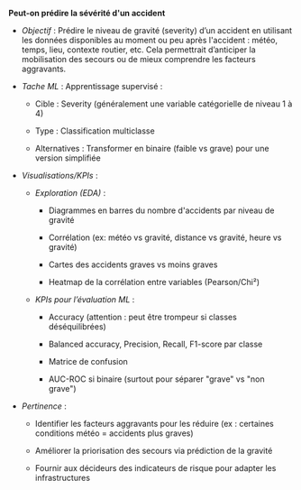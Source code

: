 **Peut-on prédire la sévérité d'un accident**
- *Objectif* : Prédire le niveau de gravité (severity) d’un accident en utilisant les données disponibles au moment ou peu après l'accident : météo, temps, lieu, contexte routier, etc. Cela permettrait d’anticiper la mobilisation des secours ou de mieux comprendre les facteurs aggravants.

- *Tache ML* : Apprentissage supervisé :
  - Cible : Severity (généralement une variable catégorielle de niveau 1 à 4)

  - Type : Classification multiclasse

  - Alternatives : Transformer en binaire (faible vs grave) pour une version simplifiée


- *Visualisations/KPIs* :
  - *Exploration (EDA)* :

    - Diagrammes en barres du nombre d'accidents par niveau de gravité

    - Corrélation (ex: météo vs gravité, distance vs gravité, heure vs gravité)

    - Cartes des accidents graves vs moins graves

    - Heatmap de la corrélation entre variables (Pearson/Chi²)

  - *KPIs pour l’évaluation ML* :

    - Accuracy (attention : peut être trompeur si classes déséquilibrées)

    - Balanced accuracy, Precision, Recall, F1-score par classe

    - Matrice de confusion

    - AUC-ROC si binaire (surtout pour séparer "grave" vs "non grave")
  
- *Pertinence* :
  - Identifier les facteurs aggravants pour les réduire (ex : certaines conditions météo = accidents plus graves)

  - Améliorer la priorisation des secours via prédiction de la gravité

  - Fournir aux décideurs des indicateurs de risque pour adapter les infrastructures
  